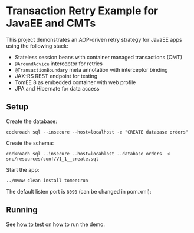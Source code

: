 # Transaction Retry Example for JavaEE and CMTs

This project demonstrates an AOP-driven retry strategy for JavaEE
apps using the following stack:

- Stateless session beans with container managed transactions (CMT)
- `@AroundAdvice` interceptor for retries
- `@TransactionBoundary` meta annotation with interceptor binding
- JAX-RS REST endpoint for testing
- TomEE 8 as embedded container with web profile
- JPA and Hibernate for data access

## Setup

Create the database:

    cockroach sql --insecure --host=localhost -e "CREATE database orders"

Create the schema:

    cockroach sql --insecure --host=locahlost --database orders  < src/resources/conf/V1_1__create.sql

Start the app:

    ../mvnw clean install tomee:run

The default listen port is `8090` (can be changed in pom.xml):

## Running

See [how to test](../HOW-TO-TEST.md) on how to run the demo.